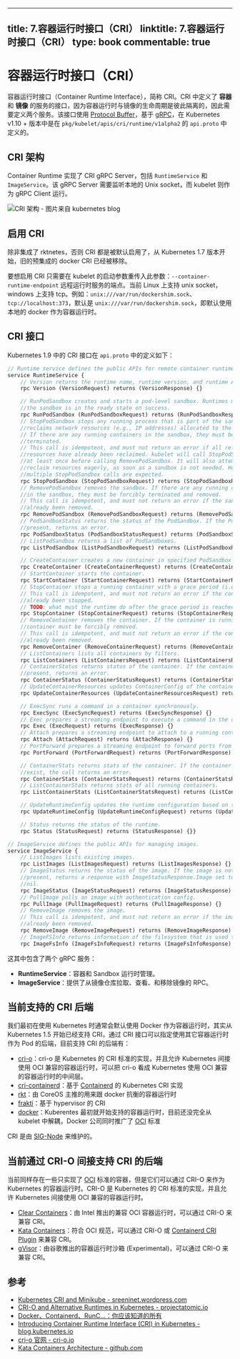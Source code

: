 
---
title: 7.容器运行时接口（CRI）
linktitle: 7.容器运行时接口（CRI）
type: book
commentable: true
---

# 容器运行时接口（CRI）

容器运行时接口（Container Runtime Interface），简称 CRI。CRI 中定义了 **容器** 和 **镜像** 的服务的接口，因为容器运行时与镜像的生命周期是彼此隔离的，因此需要定义两个服务。该接口使用 [Protocol Buffer](https://developers.google.com/protocol-buffers/)，基于 [gRPC](https://grpc.io/)，在 Kubernetes v1.10 + 版本中是在 `pkg/kubelet/apis/cri/runtime/v1alpha2` 的 `api.proto` 中定义的。

## CRI 架构

Container Runtime 实现了 CRI gRPC Server，包括 `RuntimeService` 和 `ImageService`。该 gRPC Server 需要监听本地的 Unix socket，而 kubelet 则作为 gRPC Client 运行。

![](../https://assets.ng-tech.icu/book/kubernetes-handbook/cri-architecture.png "CRI 架构 - 图片来自 kubernetes blog")

## 启用 CRI

除非集成了 rktnetes，否则 CRI 都是被默认启用了，从 Kubernetes 1.7 版本开始，旧的预集成的 docker CRI 已经被移除。

要想启用 CRI 只需要在 kubelet 的启动参数重传入此参数：`--container-runtime-endpoint` 远程运行时服务的端点。当前 Linux 上支持 unix socket，windows 上支持 tcp。例如：`unix:///var/run/dockershim.sock`、 `tcp://localhost:373`，默认是 `unix:///var/run/dockershim.sock`，即默认使用本地的 docker 作为容器运行时。

## CRI 接口

Kubernetes 1.9 中的 CRI 接口在 `api.proto` 中的定义如下：

```protobuf
// Runtime service defines the public APIs for remote container runtimes
service RuntimeService {
    // Version returns the runtime name, runtime version, and runtime API version.
    rpc Version (VersionRequest) returns (VersionResponse) {}

    // RunPodSandbox creates and starts a pod-level sandbox. Runtimes must ensure
    //the sandbox is in the ready state on success.
    rpc RunPodSandbox (RunPodSandboxRequest) returns (RunPodSandboxResponse) {}
    // StopPodSandbox stops any running process that is part of the sandbox and
    //reclaims network resources (e.g., IP addresses) allocated to the sandbox.
    // If there are any running containers in the sandbox, they must be forcibly
    //terminated.
    // This call is idempotent, and must not return an error if all relevant
    //resources have already been reclaimed. kubelet will call StopPodSandbox
    //at least once before calling RemovePodSandbox. It will also attempt to
    //reclaim resources eagerly, as soon as a sandbox is not needed. Hence,
    //multiple StopPodSandbox calls are expected.
    rpc StopPodSandbox (StopPodSandboxRequest) returns (StopPodSandboxResponse) {}
    // RemovePodSandbox removes the sandbox. If there are any running containers
    //in the sandbox, they must be forcibly terminated and removed.
    // This call is idempotent, and must not return an error if the sandbox has
    //already been removed.
    rpc RemovePodSandbox (RemovePodSandboxRequest) returns (RemovePodSandboxResponse) {}
    // PodSandboxStatus returns the status of the PodSandbox. If the PodSandbox is not
    //present, returns an error.
    rpc PodSandboxStatus (PodSandboxStatusRequest) returns (PodSandboxStatusResponse) {}
    // ListPodSandbox returns a list of PodSandboxes.
    rpc ListPodSandbox (ListPodSandboxRequest) returns (ListPodSandboxResponse) {}

    // CreateContainer creates a new container in specified PodSandbox
    rpc CreateContainer (CreateContainerRequest) returns (CreateContainerResponse) {}
    // StartContainer starts the container.
    rpc StartContainer (StartContainerRequest) returns (StartContainerResponse) {}
    // StopContainer stops a running container with a grace period (i.e., timeout).
    // This call is idempotent, and must not return an error if the container has
    //already been stopped.
    // TODO: what must the runtime do after the grace period is reached?
    rpc StopContainer (StopContainerRequest) returns (StopContainerResponse) {}
    // RemoveContainer removes the container. If the container is running, the
    //container must be forcibly removed.
    // This call is idempotent, and must not return an error if the container has
    //already been removed.
    rpc RemoveContainer (RemoveContainerRequest) returns (RemoveContainerResponse) {}
    // ListContainers lists all containers by filters.
    rpc ListContainers (ListContainersRequest) returns (ListContainersResponse) {}
    // ContainerStatus returns status of the container. If the container is not
    //present, returns an error.
    rpc ContainerStatus (ContainerStatusRequest) returns (ContainerStatusResponse) {}
    // UpdateContainerResources updates ContainerConfig of the container.
    rpc UpdateContainerResources (UpdateContainerResourcesRequest) returns (UpdateContainerResourcesResponse) {}

    // ExecSync runs a command in a container synchronously.
    rpc ExecSync (ExecSyncRequest) returns (ExecSyncResponse) {}
    // Exec prepares a streaming endpoint to execute a command in the container.
    rpc Exec (ExecRequest) returns (ExecResponse) {}
    // Attach prepares a streaming endpoint to attach to a running container.
    rpc Attach (AttachRequest) returns (AttachResponse) {}
    // PortForward prepares a streaming endpoint to forward ports from a PodSandbox.
    rpc PortForward (PortForwardRequest) returns (PortForwardResponse) {}

    // ContainerStats returns stats of the container. If the container does not
    //exist, the call returns an error.
    rpc ContainerStats (ContainerStatsRequest) returns (ContainerStatsResponse) {}
    // ListContainerStats returns stats of all running containers.
    rpc ListContainerStats (ListContainerStatsRequest) returns (ListContainerStatsResponse) {}

    // UpdateRuntimeConfig updates the runtime configuration based on the given request.
    rpc UpdateRuntimeConfig (UpdateRuntimeConfigRequest) returns (UpdateRuntimeConfigResponse) {}

    // Status returns the status of the runtime.
    rpc Status (StatusRequest) returns (StatusResponse) {}}

// ImageService defines the public APIs for managing images.
service ImageService {
    // ListImages lists existing images.
    rpc ListImages (ListImagesRequest) returns (ListImagesResponse) {}
    // ImageStatus returns the status of the image. If the image is not
    //present, returns a response with ImageStatusResponse.Image set to
    //nil.
    rpc ImageStatus (ImageStatusRequest) returns (ImageStatusResponse) {}
    // PullImage pulls an image with authentication config.
    rpc PullImage (PullImageRequest) returns (PullImageResponse) {}
    // RemoveImage removes the image.
    // This call is idempotent, and must not return an error if the image has
    //already been removed.
    rpc RemoveImage (RemoveImageRequest) returns (RemoveImageResponse) {}
    // ImageFSInfo returns information of the filesystem that is used to store images.
    rpc ImageFsInfo (ImageFsInfoRequest) returns (ImageFsInfoResponse) {}}
```

这其中包含了两个 gRPC 服务：

- **RuntimeService**：容器和 Sandbox 运行时管理。
- **ImageService**：提供了从镜像仓库拉取、查看、和移除镜像的 RPC。

## 当前支持的 CRI 后端

我们最初在使用 Kubernetes 时通常会默认使用 Docker 作为容器运行时，其实从 Kubernetes 1.5 开始已经支持 CRI，通过 CRI 接口可以指定使用其它容器运行时作为 Pod 的后端，目前支持 CRI 的后端有：

- [cri-o](https://github.com/kubernetes-incubator/cri-o)：cri-o 是 Kubernetes 的 CRI 标准的实现，并且允许 Kubernetes 间接使用 OCI 兼容的容器运行时，可以把 cri-o 看成 Kubernetes 使用 OCI 兼容的容器运行时的中间层。
- [cri-containerd](https://github.com/containerd/cri-containerd)：基于 [Containerd](https://github.com/containerd/containerd) 的 Kubernetes CRI 实现
- [rkt](https://coreos.com/rkt/)：由 CoreOS 主推的用来跟 docker 抗衡的容器运行时
- [frakti](https://github.com/kubernetes/frakti)：基于 hypervisor 的 CRI
- [docker](https://www.docker.com)：Kuberentes 最初就开始支持的容器运行时，目前还没完全从 kubelet 中解耦，Docker 公司同时推广了 [OCI](https://www.opencontainers.org/) 标准

CRI 是由 [SIG-Node](https://kubernetes.slack.com/archives/sig-node) 来维护的。

## 当前通过 CRI-O 间接支持 CRI 的后端

当前同样存在一些只实现了 [OCI](https://www.opencontainers.org/) 标准的容器，但是它们可以通过 CRI-O 来作为 Kubernetes 的容器运行时。CRI-O 是 Kubernetes 的 CRI 标准的实现，并且允许 Kubernetes 间接使用 OCI 兼容的容器运行时。

- [Clear Containers](https://github.com/clearcontainers)：由 Intel 推出的兼容 OCI 容器运行时，可以通过 CRI-O 来兼容 CRI。
- [Kata Containers](https://katacontainers.io/)：符合 OCI 规范，可以通过 CRI-O 或 [Containerd CRI Plugin](https://github.com/containerd/cri) 来兼容 CRI。
- [gVisor](https://github.com/google/gvisor)：由谷歌推出的容器运行时沙箱 (Experimental)，可以通过 CRI-O 来兼容 CRI。

## 参考

- [Kubernetes CRI and Minikube - sreeninet.wordpress.com](https://sreeninet.wordpress.com/2017/02/11/kubernetes-cri-and-minikube/)
- [CRI-O and Alternative Runtimes in Kubernetes - projectatomic.io](https://projectatomic.io/blog/2017/02/crio-runtimes/)
- [Docker、Containerd、RunC...：你应该知道的所有](https://www.infoq.cn/article/2017/02/Docker-Containerd-RunC/)
- [Introducing Container Runtime Interface (CRI) in Kubernetes - blog.kubernetes.io](https://kubernetes.io/blog/2016/12/container-runtime-interface-cri-in-kubernetes/)
- [cri-o 官网 - cri-o.io](https://cri-o.io/)
- [Kata Containers Architecture - github.com](https://github.com/kata-containers/documentation/blob/master/design/architecture.md#kubernetes-support)

    